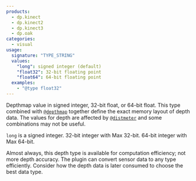 ```yaml
---
products:
  - dp.kinect
  - dp.kinect2
  - dp.kinect3
  - dp.oak
categories:
  - visual
usage:
  signature: "TYPE_STRING"
  values:
    "long": signed integer (default)
    "float32": 32-bit floating point
    "float64": 64-bit floating point
  examples:
    - "@type float32"
---
```


Depthmap value in signed integer, 32-bit float, or 64-bit float.
This type combined with [`@depthmap`](depthmap.md) together define the exact memory
layout of depth data. The values for depth are affected by [`@distmeter`](distmeter.md)
and some combinations may not be useful.

`long` is a signed integer. 32-bit integer with Max 32-bit. 64-bit integer
with Max 64-bit.

Almost always, this depth type is available for computation efficiency; not more
depth accuracy. The plugin can convert sensor data to any type efficiently.
Consider how the depth data is later consumed to choose the best data type.
